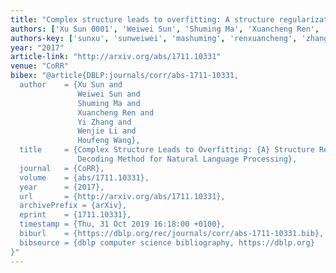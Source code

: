 ```yaml
---
title: "Complex structure leads to overfitting: A structure regularization decoding method for natural language processing"
authors: ['Xu Sun 0001', 'Weiwei Sun', 'Shuming Ma', 'Xuancheng Ren', 'Yi Zhang 0050', 'Wenjie Li', 'Houfeng Wang']
authors-key: ['sunxu', 'sunweiwei', 'mashuming', 'renxuancheng', 'zhangyi', 'liwenjie', 'wanghoufeng']
year: "2017"
article-link: "http://arxiv.org/abs/1711.10331"
venue: "CoRR"
bibex: "@article{DBLP:journals/corr/abs-1711-10331,
  author    = {Xu Sun and
               Weiwei Sun and
               Shuming Ma and
               Xuancheng Ren and
               Yi Zhang and
               Wenjie Li and
               Houfeng Wang},
  title     = {Complex Structure Leads to Overfitting: {A} Structure Regularization
               Decoding Method for Natural Language Processing},
  journal   = {CoRR},
  volume    = {abs/1711.10331},
  year      = {2017},
  url       = {http://arxiv.org/abs/1711.10331},
  archivePrefix = {arXiv},
  eprint    = {1711.10331},
  timestamp = {Thu, 31 Oct 2019 16:18:00 +0100},
  biburl    = {https://dblp.org/rec/journals/corr/abs-1711-10331.bib},
  bibsource = {dblp computer science bibliography, https://dblp.org}
}"
---
```

